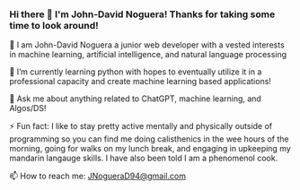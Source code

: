 ### Hi there 👋 I'm John-David Noguera! Thanks for taking some time to look around! 


 🔭 I am John-David Noguera a junior web developer with a vested interests in machine learning, artificial intelligence, and natural language processing
 
 🌱 I’m currently learning python with hopes to eventually utilize it in a professional capacity and create machine learning based applications!
 
 💬 Ask me about anything related to ChatGPT, machine learning, and Algos/DS! 
 
 ⚡ Fun fact: I like to stay pretty active mentally and physically outside of programming so you can find me doing calisthenics in the wee hours of the morning, going for walks on my lunch break, and engaging in upkeeping my mandarin langauge skills. I have also been told I am a phenomenol cook.
 
  📫 How to reach me: JNogueraD94@gmail.com 
